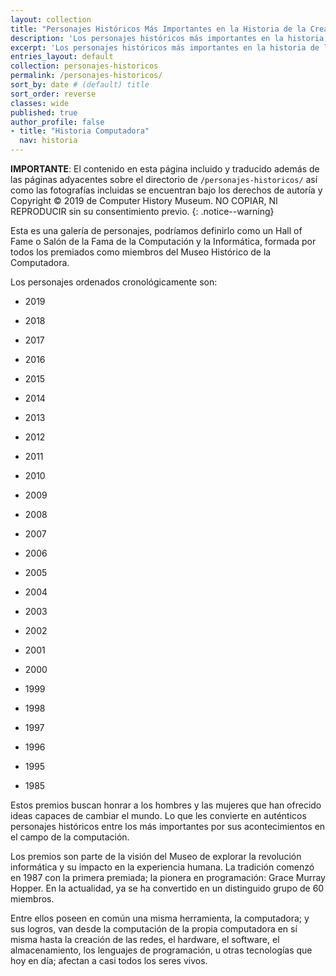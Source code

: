 ```yaml
---
layout: collection
title: "Personajes Históricos Más Importantes en la Historia de la Creación de las Computadoras"
description: 'Los personajes históricos más importantes en la historia de la creación de las computadoras'
excerpt: 'Los personajes históricos más importantes en la historia de la creación de las computadoras'
entries_layout: default
collection: personajes-historicos
permalink: /personajes-historicos/
sort_by: date # (default) title
sort_order: reverse
classes: wide
published: true
author_profile: false
- title: "Historia Computadora"
  nav: historia
---
```


**IMPORTANTE**: El contenido en esta página incluido y traducido además de las páginas adyacentes sobre el directorio de ```/personajes-historicos/``` así como las fotografías incluidas se encuentran bajo los derechos de autoría y Copyright © 2019 de Computer History Museum. NO COPIAR, NI REPRODUCIR sin su consentimiento previo.
{: .notice--warning}

Esta es una galería de personajes, podríamos definirlo como un Hall of Fame o Salón de la Fama de la Computación y la Informática, formada por todos los premiados como miembros del Museo Histórico de la Computadora.

Los personajes ordenados cronológicamente son:

- 2019

- 2018

- 2017

- 2016

- 2015

- 2014

- 2013

- 2012

- 2011

- 2010

- 2009

- 2008

- 2007

- 2006

- 2005

- 2004

- 2003

- 2002

- 2001

- 2000

- 1999

- 1998

- 1997

- 1996

- 1995

- 1985

Estos premios buscan honrar a los hombres y las mujeres que han ofrecido ideas capaces de cambiar el mundo. Lo que les convierte en auténticos personajes históricos entre los más importantes por sus acontecimientos en el campo de la computación.

Los premios son parte de la visión del Museo de explorar la revolución informática y su impacto en la experiencia humana. La tradición comenzó en 1987 con la primera premiada; la pionera en programación: Grace Murray Hopper. En la actualidad, ya se ha convertido en un distinguido grupo de 60 miembros.

Entre ellos poseen en común una misma herramienta, la computadora; y sus logros, van desde la computación de la propia computadora en sí misma hasta la creación de las redes, el hardware, el software, el almacenamiento, los lenguajes de programación, u otras tecnologías que hoy en día; afectan a casi todos los seres vivos.

<!-- Saber Más -->
